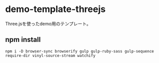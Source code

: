# demo-template-threejs

Three.jsを使ったdemo用のテンプレート。

## npm install

```
npm i -D browser-sync browserify gulp gulp-ruby-sass gulp-sequence require-dir vinyl-source-stream watchify
```
